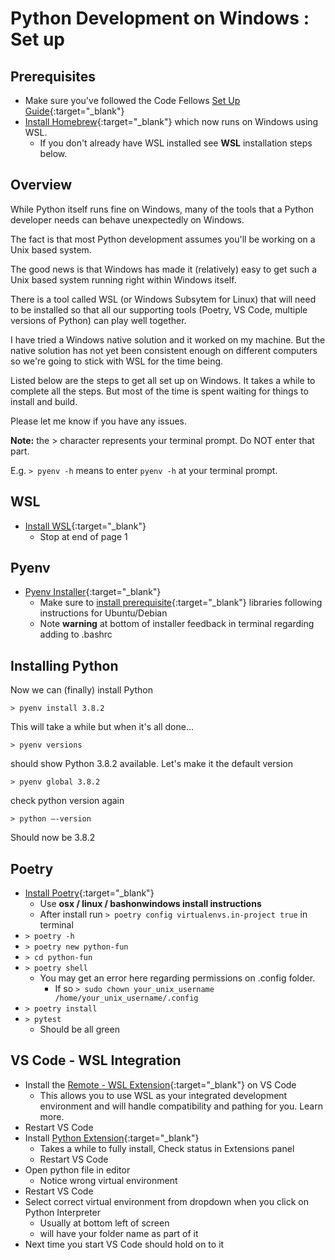 # Python Development on Windows : Set up

## Prerequisites

- Make sure you've followed the Code Fellows  [Set Up Guide](https://codefellows.github.io/setup-guide/windows/terminal/setup.html){:target="_blank"}
- [Install Homebrew](https://docs.brew.sh/Homebrew-on-Linux){:target="_blank"} which now runs on Windows using WSL.
  - If you don't already have WSL installed see **WSL** installation steps below.

## Overview

While Python itself runs fine on Windows, many of the tools that a Python developer needs can behave unexpectedly on Windows.

The fact is that most Python development assumes you'll be working on a Unix based system.

The good news is that Windows has made it (relatively) easy to get such a Unix based system running right within Windows itself.

There is a tool called WSL (or Windows Subsytem for Linux) that will need to be installed so that all our supporting tools (Poetry, VS Code, multiple versions of Python) can play well together.

I have tried a Windows native solution and it worked on my machine. But the native solution has not yet been consistent enough on different computers so we're going to stick with WSL for the time being.

Listed below are the steps to get all set up on Windows. It takes a while to complete all the steps. But most of the time is spent waiting for things to install and build.

Please let me know if you have any issues.

**Note:** the > character represents your terminal prompt. Do NOT enter that part.

E.g. `> pyenv -h` means to enter `pyenv -h` at your terminal prompt.

## WSL

- [Install WSL](https://codefellows.github.io/code-201-prework/prework/windows/02_WSL_Ubuntu_setup.html){:target="_blank"}
  - Stop at end of page 1

## Pyenv

- [Pyenv Installer](https://github.com/pyenv/pyenv-installer){:target="_blank"}
  - Make sure to [install prerequisite](https://github.com/pyenv/pyenv/wiki/Common-build-problems){:target="_blank"} libraries following instructions for Ubuntu/Debian
  - Note **warning** at bottom of installer feedback in terminal regarding adding to .bashrc

## Installing Python

Now we can (finally) install Python

`> pyenv install 3.8.2`

This will take a while but when it's all done...

`> pyenv versions`

should show Python 3.8.2 available. Let's make it the default version

`> pyenv global 3.8.2`

check python version again

`> python —-version`

Should now be 3.8.2

## Poetry

- [Install Poetry](https://python-poetry.org/docs/#installation){:target="_blank"}
  - Use **osx / linux / bashonwindows install instructions**
  - After install run `> poetry config virtualenvs.in-project true` in terminal
- `> poetry -h`
- `> poetry new python-fun`
- `> cd python-fun`
- `> poetry shell`
  - You may get an error here regarding permissions on .config folder.
    - If so ```> sudo chown your_unix_username /home/your_unix_username/.config```
- `> poetry install`
- `> pytest`
  - Should be all green

## VS Code - WSL Integration

- Install the [Remote - WSL Extension](https://marketplace.visualstudio.com/items?itemName=ms-vscode-remote.remote-wsl){:target="_blank"} on VS Code
  - This allows you to use WSL as your integrated development environment and will handle compatibility and pathing for you. Learn more.
- Restart VS Code
- Install [Python Extension](https://marketplace.visualstudio.com/items?itemName=ms-python.python){:target="_blank"}
  - Takes a while to fully install, Check status in Extensions panel
  - Restart VS Code
- Open python file in editor
  - Notice wrong virtual environment
- Restart VS Code
- Select correct virtual environment from dropdown when you click on Python Interpreter
  - Usually at bottom left of screen
  - will have your folder name as part of it
- Next time you start VS Code should hold on to it
